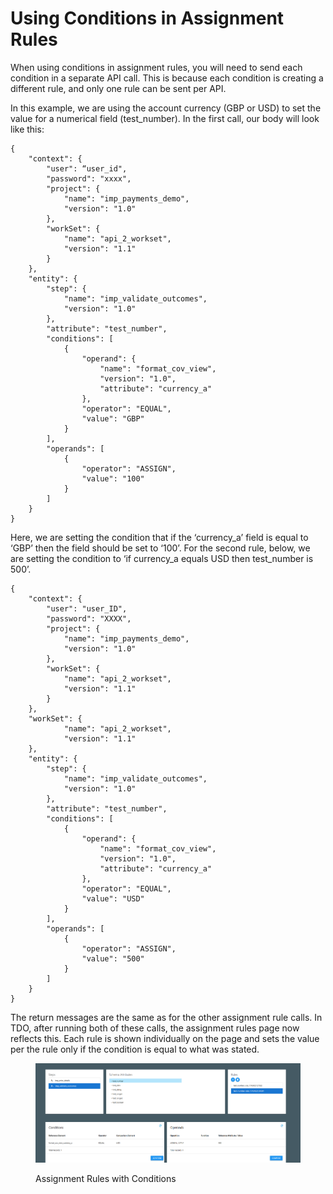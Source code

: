 # Using Conditions in Assignment Rules

When using conditions in assignment rules, you will need to send each condition in a separate API call.  This is because each condition is creating a different rule, and only one rule can be sent per API.

In this example, we are using the account currency (GBP or USD) to set the value for a numerical field (test\_number).  In the first call, our body will look like this:

&#x20;

```
{
    "context": {
        "user": “user_id",
        "password": "xxxx",
        "project": {
            "name": "imp_payments_demo",
            "version": "1.0"
        },
        "workSet": {
            "name": "api_2_workset",
            "version": "1.1"
        }
    },
    "entity": {
        "step": {
            "name": "imp_validate_outcomes",
            "version": "1.0"
        },
        "attribute": "test_number",
        "conditions": [
            {
                "operand": {
                    "name": "format_cov_view",
                    "version": "1.0",
                    "attribute": "currency_a"
                },
                "operator": "EQUAL",
                "value": "GBP"
            }
        ],
        "operands": [
            {
                "operator": "ASSIGN",
                "value": "100"
            }      
        ]
    }
}
```

&#x20;

&#x20;

Here, we are setting the condition that if the ‘currency\_a’ field is equal to ‘GBP’ then the field should be set to ‘100’.  For the second rule, below, we are setting the condition to ‘if currency\_a equals USD then test\_number is 500’.

```
{
    "context": {
        "user": "user_ID",
        "password": "XXXX",
        "project": {
            "name": "imp_payments_demo",
            "version": "1.0"
        },
        "workSet": {
            "name": "api_2_workset",
            "version": "1.1"
        }
    },
    "workSet": {
            "name": "api_2_workset",
            "version": "1.1"
    },
    "entity": {
        "step": {
            "name": "imp_validate_outcomes",
            "version": "1.0"
        },
        "attribute": "test_number",
        "conditions": [
            {
                "operand": {
                    "name": "format_cov_view",
                    "version": "1.0",
                    "attribute": "currency_a"
                },
                "operator": "EQUAL",
                "value": "USD"
            }
        ],
        "operands": [
            {
                "operator": "ASSIGN",
                "value": "500"
            }      
        ]
    }  
}
```

&#x20;

The return messages are the same as for the other assignment rule calls.  In TDO, after running both of these calls, the assignment rules page now reflects this.  Each rule is shown individually on the page and sets the value per the rule only if the condition is equal to what was stated.

<figure><img src="../../../../../../.gitbook/assets/image (7) (1) (1).png" alt=""><figcaption><p>Assignment Rules with Conditions</p></figcaption></figure>
